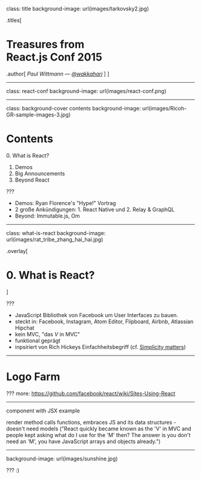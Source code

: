 class: title
background-image: url(images/tarkovsky2.jpg)

.titles[
# Treasures from<br> React.js Conf 2015

.author[
_Paul Wittmann &mdash; [@wakkahari](https://twitter.com/wakkahari)_
]
]

---

class: react-conf
background-image: url(images/react-conf.png)

---

class: background-cover contents
background-image: url(images/Ricoh-GR-sample-images-3.jpg)

# Contents
0\. What is React?  
1. Demos  
2. Big Announcements  
3. Beyond React  

???

+ Demos: Ryan Florence's "Hype!" Vortrag
+ 2 große Ankündigungen: 1. React Native und 2. Relay & GraphQL
+ Beyond: Immutable.js, Om

---

class: what-is-react
background-image: url(images/rat_tribe_zhang_hai_hai.jpg)

.overlay[
# 0. What is React?
]

???
+ JavaScript Bibliothek von Facebook um User Interfaces zu bauen.
+ steckt in: Facebook, Instagram, Atom Editor, Flipboard, Airbnb, Atlassian Hipchat
+ kein MVC, "das _V_ in MVC"
+ funktional geprägt
+ inpsiriert von Rich Hickeys Einfachheitsbegriff (cf. [Simplicity matters](https://www.youtube.com/watch?v=rI8tNMsozo0))

---

# Logo Farm

???
more: https://github.com/facebook/react/wiki/Sites-Using-React

---

component with JSX example

render method calls functions, embraces JS and its data structures - doesn't need models ("React quickly became known as the 'V' in MVC and people kept asking what do I use for the 'M' then? The answer is you don't need an 'M', you have JavaScript arrays and objects already.")

---

background-image: url(images/sunshine.jpg)

???
:)
